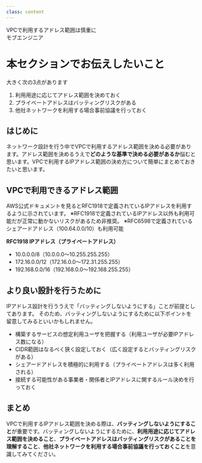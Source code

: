 ```yaml
---
class: content
---
```


<div class="doc-header">
  <div class="doc-title">VPCで利用するアドレス範囲は慎重に</div>
  <div class="doc-author">モブエンジニア</div>
</div>

# 本セクションでお伝えしたいこと

大きく次の3点があります

1. 利用用途に応じてアドレス範囲を決めておく
2. プライベートアドレスはバッティングリスクがある
3. 他社ネットワークを利用する場合事前協議を行っておく

## はじめに

ネットワーク設計を行う中でVPCで利用するアドレス範囲を決める必要があります。アドレス範囲を決めるうえで**どのような基準で決める必要があるか**悩むと思います。VPCで利用するIPアドレス範囲の決め方について簡単にまとめておきたいと思います。

## VPCで利用できるアドレス範囲

AWS公式ドキュメントを見るとRFC1918で定義されているIPアドレスを利用するように示されています。
※RFC1918で定義されているIPアドレス以外も利用可能だが正常に動かないリスクがあるため非推奨。
※RFC6598で定義されているシェアードアドレス（100.64.0.0/10）も利用可能

**RFC1918 IPアドレス（プライベートアドレス）**
- 10.0.0.0/8（10.0.0.0～10.255.255.255）
- 172.16.0.0/12（172.16.0.0～172.31.255.255）
- 192.168.0.0/16（192.168.0.0～192.168.255.255）

## より良い設計を行うために

IPアドレス設計を行ううえで「バッティングしないようにする」ことが前提としてあります。
そのため、バッティングしないようにするために以下ポイントを留意してみるといいかもしれません。

- 構築するサービスの想定利用ユーザを把握する（利用ユーザが必要IPアドレス数になる）
- CIDR範囲はなるべく狭く設定しておく（広く設定するとバッティングリスクがある）
- シェアードアドレスを積極的に利用する（プライベートアドレスは多く利用される）
- 接続する可能性がある事業者・関係者とIPアドレスに関するルール決めを行っておく

## まとめ

VPCで利用するIPアドレス範囲を決める際は、**バッティングしないようにすること**が重要です。バッティングしないようにするために、**利用用途に応じてアドレス範囲を決めること**、**プライベートアドレスはバッティングリスクがあることを理解すること**、**他社ネットワークを利用する場合事前協議を行っておくこと**を意識してみてください。
